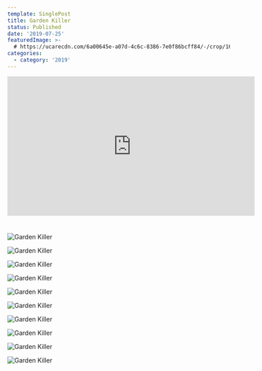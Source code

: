 ```yaml
---
template: SinglePost
title: Garden Killer
status: Published
date: '2019-07-25'
featuredImage: >-
  # https://ucarecdn.com/6a00645e-a07d-4c6c-8386-7e0f86bcff84/-/crop/1632x1853/0,596/-/preview/
categories:
  - category: '2019'
---
```


<iframe width="560" height="315" src="https://www.youtube.com/embed/IWUCOIGS1yI" frameborder="0" allow="accelerometer; autoplay; encrypted-media; gyroscope; picture-in-picture" allowfullscreen></iframe>

#

![Garden Killer](/static/images/19-garden/garden1.jpg)

![Garden Killer](/static/images/19-garden/garden2.jpg)

![Garden Killer](/static/images/19-garden/garden3.jpg)

![Garden Killer](/static/images/19-garden/garden4.jpg)

![Garden Killer](/static/images/19-garden/garden5.jpg)

![Garden Killer](/static/images/19-garden/garden6.jpg)

![Garden Killer](/static/images/19-garden/garden7.jpg)

![Garden Killer](/static/images/19-garden/garden9.jpg)

![Garden Killer](/static/images/19-garden/garden10.jpg)

![Garden Killer](/static/images/19-garden/garden-poster.jpg)
